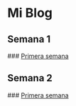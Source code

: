 <h1>Mi Blog</h1>

<h2>Semana 1</h2>
### <a href=semana1/semana1.html>Primera semana</a>
<h2>Semana 2</h2>
### <a href=semana1/semana1.html>Primera semana</a>
